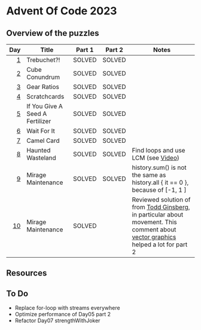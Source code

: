 # Advent Of Code 2023

## Overview of the puzzles

|  Day | Title                           | Part 1 | Part 2 | Notes                                                                                                                                 |
|-----:|---------------------------------|--------|--------|---------------------------------------------------------------------------------------------------------------------------------------|
|  [1] | Trebuchet?!                     | SOLVED | SOLVED |                                                                                                                                       |
|  [2] | Cube Conundrum                  | SOLVED | SOLVED |                                                                                                                                       |
|  [3] | Gear Ratios                     | SOLVED | SOLVED |                                                                                                                                       |
|  [4] | Scratchcards                    | SOLVED | SOLVED |                                                                                                                                       |
|  [5] | If You Give A Seed A Fertilizer | SOLVED | SOLVED |                                                                                                                                       |
|  [6] | Wait For It                     | SOLVED | SOLVED |                                                                                                                                       |
|  [7] | Camel Card                      | SOLVED | SOLVED |                                                                                                                                       |
|  [8] | Haunted Wasteland               | SOLVED | SOLVED | Find loops and use LCM (see [Video])                                                                                                  |
|  [9] | Mirage Maintenance              | SOLVED | SOLVED | history.sum() is not the same as history.all { it == 0 }, because of [-1, 1 ]                                                         |
| [10] | Mirage Maintenance              | SOLVED |        | Reviewed solution of from [Todd Ginsberg], in particular about movement. This comment about [vector graphics] helped a lot for part 2 |

## Resources

## To Do
* Replace for-loop with streams everywhere
* Optimize performance of Day05 part 2
* Refactor Day07 strengthWithJoker

[1]: src/main/kotlin/Day01.kt
[2]: src/main/kotlin/Day02.kt
[3]: src/main/kotlin/Day03.kt
[4]: src/main/kotlin/Day04.kt
[5]: src/main/kotlin/Day05.kt
[6]: src/main/kotlin/Day06.kt
[7]: src/main/kotlin/Day07.kt
[8]: src/main/kotlin/Day08.kt
[9]: src/main/kotlin/Day09.kt
[10]: src/main/kotlin/Day10.kt

[Video]: https://www.youtube.com/watch?v=UFa236NO4TU
[Todd Ginsberg]: https://todd.ginsberg.com/post/advent-of-code/2023/day10/

[vector graphics]: https://www.reddit.com/r/adventofcode/comments/18fgddy/2023_day_10_part_2_using_a_rendering_algorithm_to/